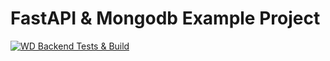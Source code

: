 # FastAPI & Mongodb Example Project


[![WD Backend Tests & Build](https://github.com/WaterdipAI/waterdip-backend/actions/workflows/wd-backend.yml/badge.svg)](https://github.com/WaterdipAI/waterdip-backend/actions/workflows/wd-backend.yml)